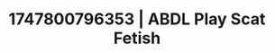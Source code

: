 ---
categories:
- Erotic archetypes
- Eco-erotica
- Queer kinks
- Candlelit scenes
- Mormon threesome
image: /assets/images/1747800796353.jpg
layout: post
seo:
  description: Featured content with exclusive Scat Fetish, ABDL Play. HD images available.
  keywords: Scat Fetish, ABDL Play
  og_image: /assets/images/1747800796353.jpg
  schema_type: VisualArtwork
tags:
- ABDL Play
- '#1747800796353'
- Scat Fetish
title: 1747800796353 | ABDL Play Scat Fetish
---
